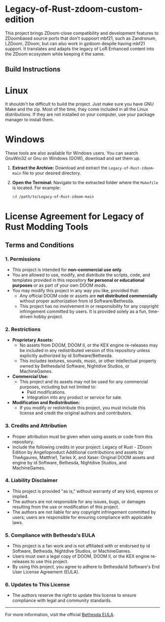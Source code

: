 # Legacy-of-Rust-zdoom-custom-edition
This project brings ZDoom-close compatibility and development features to ZDoombased source ports that don't supposrt mbf21, such as Zandronum, LZDoom, ZDoom, but can also work in gzdoom despite having mbf21 support. It translates and adapts the legacy of LoR Enhanced content into the ZDoom ecosystem while keeping it the same. 

## Build Instructions
# Linux
It shouldn't be difficult to build the project. Just make sure you have GNU Make and the zip. 
Most of the time, they come included in all the Linux distributions. 
If they are not installed on your computer, use your package manager to install them.

# Windows
These tools are also available for Windows users. You can search GnuWin32 or Gnu on Windows (GOW), download and set them up.

1. **Extract the Archive:**
   Download and extract the `Legacy-of-Rust-zdoom-main` file to your desired directory.

2. **Open the Terminal:**
   Navigate to the extracted folder where the `Makefile` is located. For example:
   ```bash
   cd /path/to/Legacy-of-Rust-zdoom-main


# License Agreement for Legacy of Rust Modding Tools

## Terms and Conditions

### 1. Permissions
- This project is intended for **non-commercial use only**.
- You are allowed to use, modify, and distribute the scripts, code, and templates provided in this repository **for personal or educational purposes** or as part of your own DOOM mods.
- You may modify this project in any way you like, provided that:
  - Any official DOOM code or assets are **not distributed commercially** without proper authorization from id Software/Bethesda.
  - This project has no involvement in or responsibility for any copyright infringement committed by users. It is provided solely as a fun, time-driven hobby project.

### 2. Restrictions
- **Proprietary Assets:** 
  - No assets from DOOM, DOOM II, or the KEX engine re-releases may be included in any redistributed version of this repository unless explicitly authorized by id Software/Bethesda.
  - This includes textures, sounds, music, or other intellectual property owned by Bethesda/id Software, Nightdive Studios, or MachineGames.
- **Commercial Use:**
  - This project and its assets may not be used for any commercial purposes, including but not limited to:
    - Paid modifications.
    - Integration into any product or service for sale.
- **Modification and Redistribution:**
  - If you modify or redistribute this project, you must include this license and credit the original authors and contributors.

### 3. Credits and Attribution
- Proper attribution must be given when using assets or code from this repository.
- Include the following credits in your project:
Legacy of Rust - ZDoom Edition by Angelloproduct Additional contributions and assets by TheAgaures, Mattfrie1, Tarles X, and Xaser.
Original DOOM assets and engine by id Software, Bethesda, Nightdive Studios, and MachineGames.

### 4. Liability Disclaimer
- This project is provided "as is," without warranty of any kind, express or implied.
- The authors are not responsible for any issues, bugs, or damages resulting from the use or modification of this project.
- The authors are not liable for any copyright infringement committed by users; users are responsible for ensuring compliance with applicable laws.

### 5. Compliance with Bethesda's EULA
- This project is a fan work and is not affiliated with or endorsed by id Software, Bethesda, Nightdive Studios, or MachineGames.
- Users must own a legal copy of DOOM, DOOM II, or the KEX engine re-releases to use this project.
- By using this project, you agree to adhere to Bethesda/id Software's End User License Agreement (EULA).

### 6. Updates to This License
- The authors reserve the right to update this license to ensure compliance with legal and community standards.
---
For more information, visit the official [Bethesda EULA](https://bethesda.net/en/document/eula).
